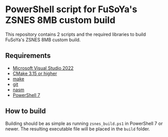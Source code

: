 # PowerShell script for FuSoYa's ZSNES 8MB custom build
This repository contains 2 scripts and the required libraries to build FuSoYa's ZSNES 8MB custom build.
## Requirements
- [Microsoft Visual Studio 2022](https://visualstudio.microsoft.com/it/downloads/)
- [CMake 3.15 or higher](https://cmake.org/download/) 
- [make](https://community.chocolatey.org/packages/make)
- [git](https://gitforwindows.org/)
- [nasm](https://www.nasm.us/)
- [PowerShell 7](https://github.com/PowerShell/PowerShell)
## How to build
Building should be as simple as running `zsnes_build.ps1` in PowerShell 7 or newer.
The resulting executable file will be placed in the `build` folder.